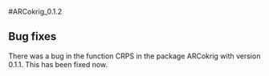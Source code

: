 #ARCokrig_0.1.2

## Bug fixes

There was a bug in the function CRPS in the package ARCokrig with version 0.1.1. This has been fixed now. 


